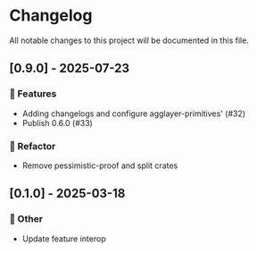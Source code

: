 # Changelog

All notable changes to this project will be documented in this file.

## [0.9.0] - 2025-07-23

### 🚀 Features

- Adding changelogs and configure agglayer-primitives' (#32)
- Publish 0.6.0 (#33)

### 🚜 Refactor

- Remove pessimistic-proof and split crates

## [0.1.0] - 2025-03-18

### 💼 Other

- Update feature interop


